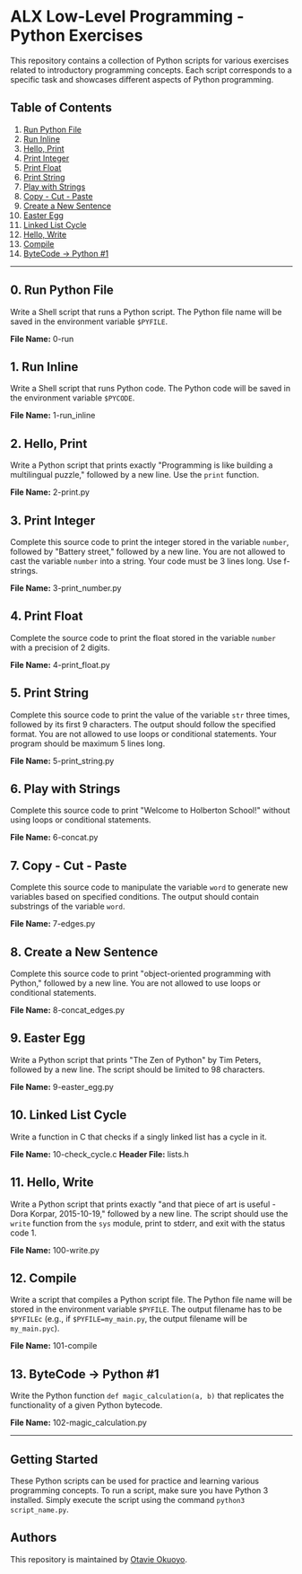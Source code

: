 # ALX Low-Level Programming - Python Exercises

This repository contains a collection of Python scripts for various exercises related to introductory programming concepts. Each script corresponds to a specific task and showcases different aspects of Python programming.

## Table of Contents

1. [Run Python File](#0-run-python-file)
2. [Run Inline](#1-.-run-inline)
3. [Hello, Print](#2.-hello-print)
4. [Print Integer](#print-integer)
5. [Print Float](#print-float)
6. [Print String](#print-string)
7. [Play with Strings](#play-with-strings)
8. [Copy - Cut - Paste](#copy-cut-paste)
9. [Create a New Sentence](#create-a-new-sentence)
10. [Easter Egg](#easter-egg)
11. [Linked List Cycle](#linked-list-cycle)
12. [Hello, Write](#hello-write)
13. [Compile](#compile)
14. [ByteCode -> Python #1](#bytecode-python-1)

---

## 0. Run Python File

Write a Shell script that runs a Python script. The Python file name will be saved in the environment variable `$PYFILE`.

**File Name:** 0-run

## 1. Run Inline

Write a Shell script that runs Python code. The Python code will be saved in the environment variable `$PYCODE`.

**File Name:** 1-run_inline

## 2. Hello, Print

Write a Python script that prints exactly "Programming is like building a multilingual puzzle," followed by a new line. Use the `print` function.

**File Name:** 2-print.py

## 3. Print Integer

Complete this source code to print the integer stored in the variable `number`, followed by "Battery street," followed by a new line. You are not allowed to cast the variable `number` into a string. Your code must be 3 lines long. Use f-strings.

**File Name:** 3-print_number.py

## 4. Print Float

Complete the source code to print the float stored in the variable `number` with a precision of 2 digits.

**File Name:** 4-print_float.py

## 5. Print String

Complete this source code to print the value of the variable `str` three times, followed by its first 9 characters. The output should follow the specified format. You are not allowed to use loops or conditional statements. Your program should be maximum 5 lines long.

**File Name:** 5-print_string.py

## 6. Play with Strings

Complete this source code to print "Welcome to Holberton School!" without using loops or conditional statements.

**File Name:** 6-concat.py

## 7. Copy - Cut - Paste

Complete this source code to manipulate the variable `word` to generate new variables based on specified conditions. The output should contain substrings of the variable `word`.

**File Name:** 7-edges.py

## 8. Create a New Sentence

Complete this source code to print "object-oriented programming with Python," followed by a new line. You are not allowed to use loops or conditional statements.

**File Name:** 8-concat_edges.py

## 9. Easter Egg

Write a Python script that prints "The Zen of Python" by Tim Peters, followed by a new line. The script should be limited to 98 characters.

**File Name:** 9-easter_egg.py

## 10. Linked List Cycle

Write a function in C that checks if a singly linked list has a cycle in it.

**File Name:** 10-check_cycle.c
**Header File:** lists.h

## 11. Hello, Write

Write a Python script that prints exactly "and that piece of art is useful - Dora Korpar, 2015-10-19," followed by a new line. The script should use the `write` function from the `sys` module, print to stderr, and exit with the status code 1.

**File Name:** 100-write.py

## 12. Compile

Write a script that compiles a Python script file. The Python file name will be stored in the environment variable `$PYFILE`. The output filename has to be `$PYFILEc` (e.g., if `$PYFILE=my_main.py`, the output filename will be `my_main.pyc`).

**File Name:** 101-compile

## 13. ByteCode -> Python #1

Write the Python function `def magic_calculation(a, b)` that replicates the functionality of a given Python bytecode.

**File Name:** 102-magic_calculation.py

---

## Getting Started

These Python scripts can be used for practice and learning various programming concepts. To run a script, make sure you have Python 3 installed. Simply execute the script using the command `python3 script_name.py`.

## Authors

This repository is maintained by [Otavie Okuoyo](https://github.com/otavie).